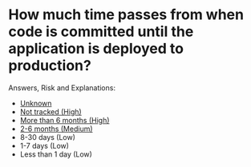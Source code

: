 # How much time passes from when code is committed until the application is deployed to production?

Answers, Risk and Explanations:

* [Unknown](./01-app-details/appdetq03/exp01.md)
* [Not tracked (High)](./01-app-details/appdetq03/exp02.md)
* [More than 6 months (High)](./01-app-details/appdetq03/exp03.md)
* [2-6 months (Medium)](./01-app-details/appdetq03/exp04.md)
* 8-30 days (Low)
* 1-7 days (Low)
* Less than 1 day (Low)
